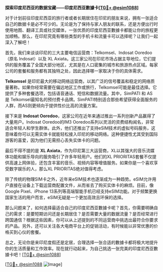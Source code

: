 **探索印度尼西亚的数据宝藏——印度尼西亚數據卡[[TG💪+ @esim1088](https://t.me/s/esim1088)]**

对于计划前往印度尼西亚的旅行者或者长期居住在印尼的朋友来说，拥有一张适合自己的数据卡是必不可少的。无论是为了保持与家人朋友的联系，还是方便出行时使用地图、翻译工具或社交媒体，一张优质的印度尼西亚數據卡都能让你的旅程更加顺畅。那么，在印尼究竟有哪些类型的手机卡和流量卡可以选择呢？让我们一起深入了解吧！

首先，我们来谈谈印尼的三大主要电信运营商：Telkomsel、Indosat Ooredoo（原名 Indosat）以及 XL Axiata。这三家公司在印尼市场占据主导地位，它们提供的服务覆盖了全国大部分地区，尤其是在人口密集的城市和旅游热点区域。每家公司的套餐和服务都有其独特之处，因此选择哪一家取决于你的具体需求。

**Telkomsel** 是印尼最大的移动网络运营商，以其广泛的信号覆盖和稳定的网络质量著称。如果你经常需要在偏远地区工作或旅行，Telkomsel可能是最佳选择。它提供了多种套餐选项，包括语音通话、短信和数据流量。其中，SimPATI 和 AS 是 Telkomsel最知名的预付费卡品牌。SimPATI特别适合那些希望获得全面服务的人群，而AS则更倾向于提供性价比高的流量方案。

接下来是 **Indosat Ooredoo**，这家公司在近年来通过推出一系列创新产品赢得了大量用户。Indosat Ooredoo的IM3 Ooredoo系列以灵活的资费结构闻名，非常适合年轻人和学生群体。此外，他们还推出了支持eSIM技术的虚拟号码服务，这意味着你可以无需实体卡就能轻松接入印尼的移动网络。这种便捷性尤其受到国际游客的喜爱，因为他们无需担心丢失实体卡的问题。

最后不得不提的是 **XL Axiata**，作为印尼第三大运营商，XL以其强大的音乐流媒体功能和娱乐导向的服务吸引了许多年轻用户。他们的XL PRIORITAS套餐不仅提供高速上网体验，还包含丰富的音乐、视频内容等增值服务。如果你是一个喜欢享受数字娱乐的人，那么XL PRIORITAS绝对值得考虑。

除了传统的物理SIM卡之外，近年来eSIM技术也逐渐成为一种趋势。eSIM允许用户直接在设备上下载运营商配置文件，从而省去了购买实体卡的麻烦。目前，像Google Pixel、iPhone 13系列等高端智能手机已经支持eSIM功能。对于频繁更换国家生活的用户而言，eSIM无疑是一个更加高效且环保的选择。

那么问题来了，如何选择最适合自己的印度尼西亚數據卡呢？首先，你需要明确自己的需求：是要短期访问还是长期居住？是否需要大量的数据流量？是否经常进行跨国通信？根据这些因素，你可以从上述提到的不同运营商中挑选出最符合你要求的产品。另外，还可以关注各大电商平台上的促销活动，有时候能以非常优惠的价格买到心仪的套餐。

总之，无论你是来印尼度假还是定居，合理选择一张合适的數據卡都将极大地提升你的生活质量和工作效率。现在就行动起来，为自己挑选一张完美的印度尼西亚數據卡吧！[[TG💪+ @esim1088](https://t.me/s/esim1088)]

[[TG💪+ @esim1088](https://t.me/s/esim1088) ![Image](https://i.postimg.cc/4NQfJmqS/Snipaste-2025-05-13-00-14-12.png)]